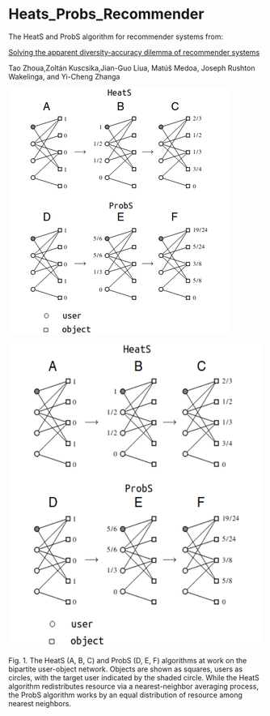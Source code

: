 # Heats_Probs_Recommender
The HeatS and ProbS algorithm for recommender systems from: <p><a href="https://www.pnas.org/doi/pdf/10.1073/pnas.1000488107">Solving the apparent diversity-accuracy dilemma of recommender systems</a></p>
Tao Zhoua,Zoltán Kuscsika,Jian-Guo Liua, Matúš Medoa, Joseph Rushton Wakelinga, and Yi-Cheng Zhanga

![alt text](https://github.com/rodfloripa/Heats_Probs_Recommender/blob/main/hs.png?raw=true)
<p align="center">
  <img 
    width="600"
    height="600"
    src="https://github.com/rodfloripa/Heats_Probs_Recommender/blob/main/hs.png"
  >
</p>

Fig. 1. The HeatS (A, B, C) and ProbS (D, E, F) algorithms  at
work on the bipartite user-object network. Objects are shown as squares,
users as circles, with the target user indicated by the shaded circle. While
the HeatS algorithm redistributes resource via a nearest-neighbor averaging
process, the ProbS algorithm works by an equal distribution of resource
among nearest neighbors.

